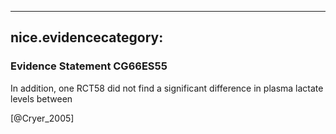 
---
nice.evidencecategory: 
---

### Evidence Statement CG66ES55
In addition, one RCT58 did not find a significant difference in plasma lactate levels between

[@Cryer_2005]

